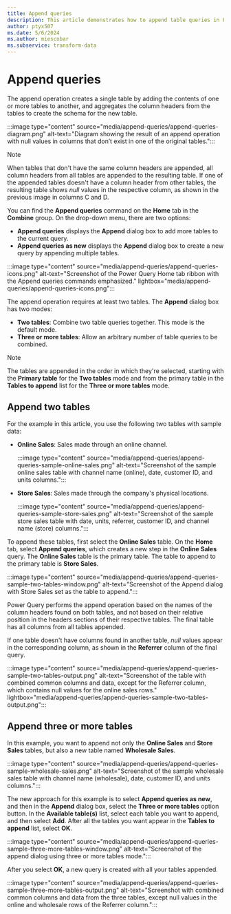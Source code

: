 ```yaml
---
title: Append queries
description: This article demonstrates how to append table queries in Power Query.
author: ptyx507
ms.date: 5/6/2024
ms.author: miescobar
ms.subservice: transform-data
---
```


# Append queries

The append operation creates a single table by adding the contents of one or more tables to another, and aggregates the column headers from the tables to create the schema for the new table.

:::image type="content" source="media/append-queries/append-queries-diagram.png" alt-text="Diagram showing the result of an append operation with null values in columns that don’t exist in one of the original tables.":::

> [!NOTE]
>When tables that don't have the same column headers are appended, all column headers from all tables are appended to the resulting table. If one of the appended tables doesn't have a column header from other tables, the resulting table shows *null* values in the respective column, as shown in the previous image in columns C and D.

You can find the **Append queries** command on the **Home** tab in the **Combine** group. On the drop-down menu, there are two options:

* **Append queries** displays the **Append** dialog box to add more tables to the current query.
* **Append queries as new** displays the **Append** dialog box to create a new query by appending multiple tables.

:::image type="content" source="media/append-queries/append-queries-icons.png" alt-text="Screenshot of the Power Query Home tab ribbon with the Append queries commands emphasized." lightbox="media/append-queries/append-queries-icons.png":::

The append operation requires at least two tables. The **Append** dialog box has two modes:

* **Two tables**: Combine two table queries together. This mode is the default mode.
* **Three or more tables**: Allow an arbitrary number of table queries to be combined.

> [!NOTE]
>The tables are appended in the order in which they're selected, starting with the **Primary table** for the **Two tables** mode and from the primary table in the **Tables to append** list for the **Three or more tables** mode.

## Append two tables

For the example in this article, you use the following two tables with sample data:

* **Online Sales**: Sales made through an online channel.

  :::image type="content" source="media/append-queries/append-queries-sample-online-sales.png" alt-text="Screenshot of the sample online sales table with channel name (online), date, customer ID, and units columns.":::

* **Store Sales**: Sales made through the company's physical locations.

  :::image type="content" source="media/append-queries/append-queries-sample-store-sales.png" alt-text="Screenshot of the sample store sales table with date, units, referrer, customer ID, and channel name (store) columns.":::

To append these tables, first select the **Online Sales** table. On the **Home** tab, select **Append queries**, which creates a new step in the **Online Sales** query. The **Online Sales** table is the primary table. The table to append to the primary table is **Store Sales**.

:::image type="content" source="media/append-queries/append-queries-sample-two-tables-window.png" alt-text="Screenshot of the Append dialog with Store Sales set as the table to append.":::

Power Query performs the append operation based on the names of the column headers found on both tables, and not based on their relative position in the headers sections of their respective tables. The final table has all columns from all tables appended.

If one table doesn't have columns found in another table, *null* values appear in the corresponding column, as shown in the **Referrer** column of the final query.

:::image type="content" source="media/append-queries/append-queries-sample-two-tables-output.png" alt-text="Screenshot of the table with combined common columns and data, except for the Referrer column, which contains null values for the online sales rows." lightbox="media/append-queries/append-queries-sample-two-tables-output.png":::

## Append three or more tables

In this example, you want to append not only the **Online Sales** and **Store Sales** tables, but also a new table named **Wholesale Sales**.

:::image type="content" source="media/append-queries/append-queries-sample-wholesale-sales.png" alt-text="Screenshot of the sample wholesale sales table with channel name (wholesale), date, customer ID, and units columns.":::

The new approach for this example is to select **Append queries as new**, and then in the **Append** dialog box, select the **Three or more tables** option button. In the **Available table(s)** list, select each table you want to append, and then select **Add**. After all the tables you want appear in the **Tables to append** list, select **OK**.

:::image type="content" source="media/append-queries/append-queries-sample-three-more-tables-window.png" alt-text="Screenshot of the append dialog using three or more tables mode.":::

After you select **OK**, a new query is created with all your tables appended.

:::image type="content" source="media/append-queries/append-queries-sample-three-more-tables-output.png" alt-text="Screenshot with combined common columns and data from the three tables, except null values in the online and wholesale rows of the Referrer column.":::
